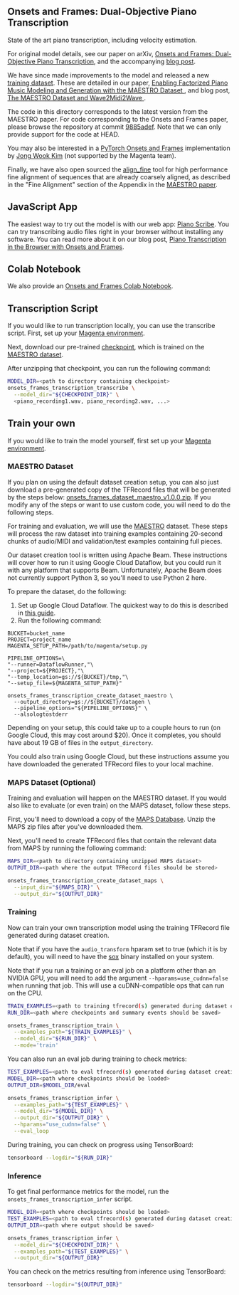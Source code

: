 ## Onsets and Frames: Dual-Objective Piano Transcription

State of the art piano transcription, including velocity estimation.

For original model details, see our paper on arXiv,
[Onsets and Frames: Dual-Objective Piano Transcription](https://goo.gl/magenta/onsets-frames-paper), and the accompanying [blog post](https://g.co/magenta/onsets-frames).

We have since made improvements to the model and released a new [training dataset](https://g.co/magenta/maestro-dataset). These are detailed in our paper, [Enabling Factorized Piano Music Modeling and Generation with the MAESTRO Dataset
](https://goo.gl/magenta/maestro-paper), and blog post, [The MAESTRO Dataset and Wave2Midi2Wave
](https://g.co/magenta/maestro-wave2midi2wave).

The code in this directory corresponds to the latest version from the MAESTRO paper. For code corresponding to the Onsets and Frames paper, please browse the repository at commit [9885adef](https://github.com/tensorflow/magenta/tree/9885adef56d134763a89de5584f7aa18ca7d53b6). Note that we can only provide support for the code at HEAD.

You may also be interested in a [PyTorch Onsets and Frames](https://github.com/jongwook/onsets-and-frames) implementation by [Jong Wook Kim](https://github.com/jongwook) (not supported by the Magenta team).

Finally, we have also open sourced the [align_fine](/magenta/music/alignment) tool for high performance fine alignment of sequences that are already coarsely aligned, as described in the "Fine Alignment" section of the Appendix in the [MAESTRO paper](https://goo.gl/magenta/maestro-paper).

## JavaScript App

The easiest way to try out the model is with our web app: [Piano Scribe](https://goo.gl/magenta/piano-scribe). You can try transcribing audio files right in your browser without installing any software. You can read more about it on our blog post, [Piano Transcription in the Browser with Onsets and Frames](http://g.co/magenta/oaf-js).

## Colab Notebook

We also provide an [Onsets and Frames Colab Notebook](https://goo.gl/magenta/onsets-frames-colab).

## Transcription Script

If you would like to run transcription locally, you can use the transcribe
script. First, set up your [Magenta environment](/README.md).

Next, download our pre-trained
[checkpoint](https://storage.googleapis.com/magentadata/models/onsets_frames_transcription/maestro_checkpoint.zip),
which is trained on the [MAESTRO dataset](https://g.co/magenta/maestro-dataset).

After unzipping that checkpoint, you can run the following command:

```bash
MODEL_DIR=<path to directory containing checkpoint>
onsets_frames_transcription_transcribe \
  --model_dir="${CHECKPOINT_DIR}" \
  <piano_recording1.wav, piano_recording2.wav, ...>
```

## Train your own

If you would like to train the model yourself, first set up your [Magenta environment](/README.md).

### MAESTRO Dataset

If you plan on using the default dataset creation setup, you can also just download a pre-generated copy of the TFRecord files that will be generated by the steps below: [onsets_frames_dataset_maestro_v1.0.0.zip](https://storage.googleapis.com/magentadata/models/onsets_frames_transcription/onsets_frames_dataset_maestro_v1.0.0.zip). If you modify any of the steps or want to use custom code, you will need to do the following steps.

For training and evaluation, we will use the [MAESTRO](https://g.co/magenta/maestro-dataset) dataset. These steps will process the raw dataset into training examples containing 20-second chunks of audio/MIDI and validation/test examples containing full pieces.

Our dataset creation tool is written using Apache Beam. These instructions will cover how to run it using Google Cloud Dataflow, but you could run it with any platform that supports Beam. Unfortunately, Apache Beam does not currently support Python 3, so you'll need to use Python 2 here.

To prepare the dataset, do the following:

1. Set up Google Cloud Dataflow. The quickest way to do this is described in [this guide](https://cloud.google.com/dataflow/docs/quickstarts/quickstart-python).
1. Run the following command:

```
BUCKET=bucket_name
PROJECT=project_name
MAGENTA_SETUP_PATH=/path/to/magenta/setup.py

PIPELINE_OPTIONS=\
"--runner=DataflowRunner,"\
"--project=${PROJECT},"\
"--temp_location=gs://${BUCKET}/tmp,"\
"--setup_file=${MAGENTA_SETUP_PATH}"

onsets_frames_transcription_create_dataset_maestro \
  --output_directory=gs://${BUCKET}/datagen \
  --pipeline_options="${PIPELINE_OPTIONS}" \
  --alsologtostderr
```

Depending on your setup, this could take up to a couple hours to run (on Google Cloud, this may cost around $20). Once it completes, you should have about 19 GB of files in the `output_directory`.

You could also train using Google Cloud, but these instructions assume you have downloaded the generated TFRecord files to your local machine.

### MAPS Dataset (Optional)

Training and evaluation will happen on the MAESTRO dataset. If you would also like to evaluate (or even train) on the MAPS dataset, follow these steps.

First, you'll need to download a copy of the
[MAPS Database](http://www.tsi.telecom-paristech.fr/aao/en/2010/07/08/maps-database-a-piano-database-for-multipitch-estimation-and-automatic-transcription-of-music/).
Unzip the MAPS zip files after you've downloaded them.

Next, you'll need to create TFRecord files that contain the relevant data from MAPS by running the following command:

```bash
MAPS_DIR=<path to directory containing unzipped MAPS dataset>
OUTPUT_DIR=<path where the output TFRecord files should be stored>

onsets_frames_transcription_create_dataset_maps \
  --input_dir="${MAPS_DIR}" \
  --output_dir="${OUTPUT_DIR}"
```

### Training

Now can train your own transcription model using the training TFRecord file generated during dataset creation.

Note that if you have the `audio_transform` hparam set to true (which it is by default), you will need to have the [sox](http://sox.sourceforge.net/) binary installed on your system.

Note that if you run a training or an eval job on a platform other than an NVIDIA GPU, you will need to add the argument `--hparams=use_cudnn=false` when running that job. This will use a cuDNN-compatible ops that can run on the CPU.

```bash
TRAIN_EXAMPLES=<path to training tfrecord(s) generated during dataset creation>
RUN_DIR=<path where checkpoints and summary events should be saved>

onsets_frames_transcription_train \
  --examples_path="${TRAIN_EXAMPLES}" \
  --model_dir="${RUN_DIR}" \
  --mode='train'
```

You can also run an eval job during training to check metrics:

```bash
TEST_EXAMPLES=<path to eval tfrecord(s) generated during dataset creation>
MODEL_DIR=<path where checkpoints should be loaded>
OUTPUT_DIR=$MODEL_DIR/eval

onsets_frames_transcription_infer \
  --examples_path="${TEST_EXAMPLES}" \
  --model_dir="${MODEL_DIR}" \
  --output_dir="${OUTPUT_DIR}" \
  --hparams="use_cudnn=false" \
  --eval_loop
```

During training, you can check on progress using TensorBoard:

```bash
tensorboard --logdir="${RUN_DIR}"
```

### Inference

To get final performance metrics for the model, run the `onsets_frames_transcription_infer` script.

```bash
MODEL_DIR=<path where checkpoints should be loaded>
TEST_EXAMPLES=<path to eval tfrecord(s) generated during dataset creation>
OUTPUT_DIR=<path where output should be saved>

onsets_frames_transcription_infer \
  --model_dir="${CHECKPOINT_DIR}" \
  --examples_path="${TEST_EXAMPLES}" \
  --output_dir="${OUTPUT_DIR}"
```

You can check on the metrics resulting from inference using TensorBoard:

```bash
tensorboard --logdir="${OUTPUT_DIR}"
```
